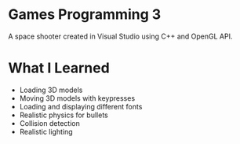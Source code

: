# Games Programming 3

A space shooter created in Visual Studio using C++ and OpenGL API.

# What I Learned

* Loading 3D models
* Moving 3D models with keypresses
* Loading and displaying different fonts
* Realistic physics for bullets 
* Collision detection
* Realistic lighting
